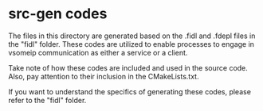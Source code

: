 # src-gen codes

The files in this directory are generated based on the .fidl and .fdepl files in the "fidl" folder. These codes are utilized to enable processes to engage in vsomeip communication as either a service or a client.


Take note of how these codes are included and used in the source code. Also, pay attention to their inclusion in the CMakeLists.txt.

If you want to understand the specifics of generating these codes, please refer to the "fidl" folder.
